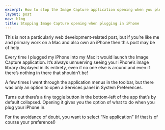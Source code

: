 ```yaml
---
excerpt: How to stop the Image Capture application opening when you plug your iPhone into your Mac.
layout: post
nav: blog
title: Stopping Image Capture opening when plugging in iPhone
---
```

<p class="lead">This is not a particularly web development-related post, but if you’re like me and primary work on a Mac and also own an iPhone then this post may be of help.</p>

Every time I plugged my iPhone into my Mac it would launch the Image Capture application.
It’s always unnuerving seeing your iPhone’s image library displayed in its entirety, even if no one else is around and even if there’s nothing in there that shouldn’t be!

A few times I went through the application menus in the toolbar, but there was only an option to open a Services panel in System Preferences.

Turns out there’s a tiny toggle button in the bottom-left of the app that’s by default collapsed.
Opening it gives you the option of what to do when you plug your iPhone in.

For the avoidance of doubt, you want to select “No application” (If that is of course your preference!)
